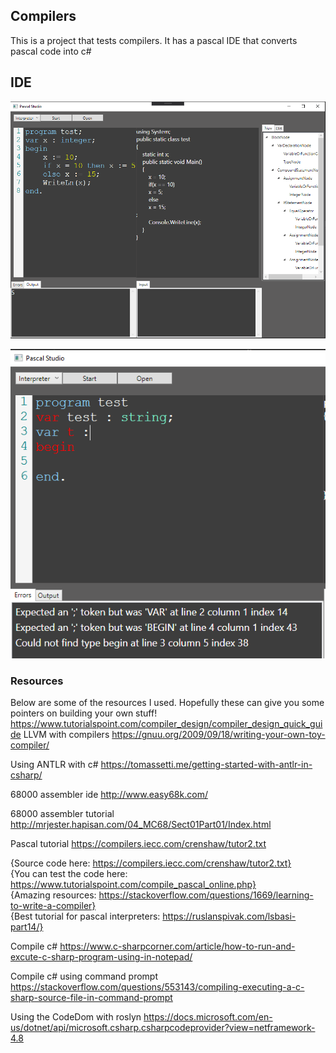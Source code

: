 ## Compilers

This is a project that tests compilers.  It has a pascal IDE that converts pascal code into c#

## IDE

![](pascal.png)

![](pascalerror.png)

### Resources
Below are some of the resources I used.  Hopefully these can give you some pointers on building your own stuff!
https://www.tutorialspoint.com/compiler_design/compiler_design_quick_guide
LLVM with compilers
https://gnuu.org/2009/09/18/writing-your-own-toy-compiler/

Using ANTLR with c#
https://tomassetti.me/getting-started-with-antlr-in-csharp/

68000 assembler ide
http://www.easy68k.com/

68000 assembler tutorial
http://mrjester.hapisan.com/04_MC68/Sect01Part01/Index.html

Pascal tutorial
https://compilers.iecc.com/crenshaw/tutor2.txt

{Source code here: https://compilers.iecc.com/crenshaw/tutor2.txt}  
{You can test the code here: https://www.tutorialspoint.com/compile_pascal_online.php}  
{Amazing resources: https://stackoverflow.com/questions/1669/learning-to-write-a-compiler}  
{Best tutorial for pascal interpreters: https://ruslanspivak.com/lsbasi-part14/}  

Compile c#
https://www.c-sharpcorner.com/article/how-to-run-and-excute-c-sharp-program-using-in-notepad/

Compile c# using command prompt
https://stackoverflow.com/questions/553143/compiling-executing-a-c-sharp-source-file-in-command-prompt

Using the CodeDom with roslyn
https://docs.microsoft.com/en-us/dotnet/api/microsoft.csharp.csharpcodeprovider?view=netframework-4.8


